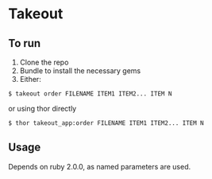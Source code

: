 # Takeout

## To run

1) Clone the repo
2) Bundle to install the necessary gems
3) Either:

```shell
$ takeout order FILENAME ITEM1 ITEM2... ITEM N
```

or using thor directly

```shell
$ thor takeout_app:order FILENAME ITEM1 ITEM2... ITEM N
```

## Usage

Depends on ruby 2.0.0, as named parameters are used.
